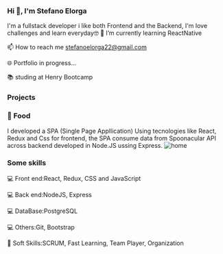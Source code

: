 ### Hi 👋, I'm Stefano Elorga
I'm a fullstack developer i like both Frontend and the Backend, I'm love challenges and learn everyday🤓
🌱 I’m currently learning ReactNative

📫 How to reach me stefanoelorga22@gmail.com

🌐 Portfolio in progress...

📚 studing at Henry Bootcamp




### Projects
### 🍗 Food
I developed a SPA (Single Page Appllication) Using tecnologies like React, Redux and Css for frontend, the SPA consume data from Spoonacular API across backend developed in Node.JS ussing Express. 
![home](https://user-images.githubusercontent.com/71985848/142907140-a586bb93-9a5d-4b34-a725-8bb9b931016a.jpg)



### Some skills
💻 Front end:React, Redux, CSS and JavaScript

💻 Back end:NodeJS, Express

💻 DataBase:PostgreSQL

💻 Others:Git, Bootstrap

🤝 Soft Skills:SCRUM, Fast Learning, Team Player, Organization 
